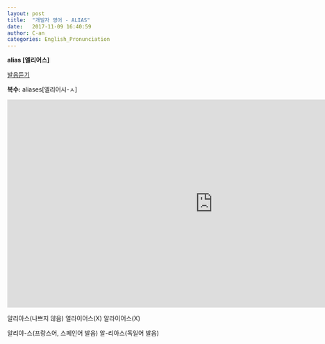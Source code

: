 ```yaml
---
layout: post
title:  "개발자 영어 - ALIAS"
date:   2017-11-09 16:40:59
author: C-an
categories: English_Pronunciation
---
```


**alias [엘리어스]**

<a href="https://dict-dn.pstatic.net/naver/dic/naverdic/endic/pron/clear/us/012/012473.mp3?_lsu_sa_=3d98f054adcd36f6dc91017e3024acf50d7765b5a00f3f8461f2ea7a8b7267719e59a79a6685b474a9fd6d75932de08ed8bbc6c2e681544028de73d4eea8fe9c553ae1fb5bd8f4042863db77877b71ca">발음듣기</a>

**복수:** aliases[엘리어시-ㅅ]

<iframe width="945" height="480" src="https://www.youtube.com/embed/UhkIBGClbsY" frameborder="0" gesture="media" allowfullscreen></iframe>

알리아스(나쁘지 않음) 얼라이어스(X) 알라이어스(X)

알리야-스(프랑스어, 스페인어 발음)
알-리아스(독일어 발음)